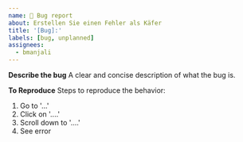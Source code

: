 ```yaml
---
name: 🐞 Bug report
about: Erstellen Sie einen Fehler als Käfer
title: '[Bug]:'
labels: [bug, unplanned]
assignees: 
  - bmanjali
---
```


**Describe the bug**
A clear and concise description of what the bug is.

**To Reproduce**
Steps to reproduce the behavior:
1. Go to '...'
2. Click on '....'
3. Scroll down to '....'
4. See error
